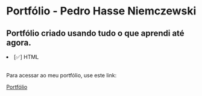 # Portfólio - Pedro Hasse Niemczewski

## Portfólio criado usando tudo o que aprendi até agora.

<li>[✅] HTML</li>

<br>
<p>Para acessar ao meu portfólio, use este link:</p>
<a href="https://pedrohassen.github.io/portfolio/">Portfólio</a>